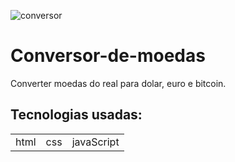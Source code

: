 ![conversor](https://user-images.githubusercontent.com/93711812/210247821-ab2319ef-a01a-49dd-ac3e-642a3ac404f6.png)

# Conversor-de-moedas
<p>Converter moedas do real para dolar, euro e bitcoin. </p>

## Tecnologias usadas: 

<table>
<tr>
 <td>html</td>
 <td>css</td>
 <td>javaScript</td>
 </tr>
